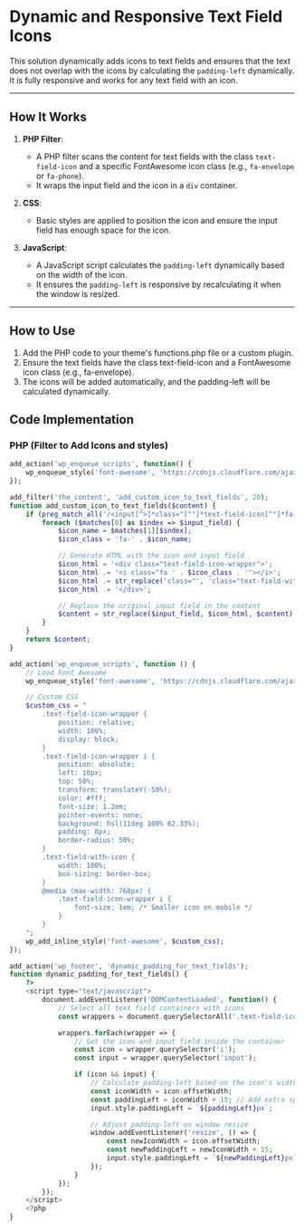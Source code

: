 # Dynamic and Responsive Text Field Icons

This solution dynamically adds icons to text fields and ensures that the text does not overlap with the icons by calculating the `padding-left` dynamically. It is fully responsive and works for any text field with an icon.

---

## How It Works

1. **PHP Filter**:
   - A PHP filter scans the content for text fields with the class `text-field-icon` and a specific FontAwesome icon class (e.g., `fa-envelope` or `fa-phone`).
   - It wraps the input field and the icon in a `div` container.

2. **CSS**:
   - Basic styles are applied to position the icon and ensure the input field has enough space for the icon.

3. **JavaScript**:
   - A JavaScript script calculates the `padding-left` dynamically based on the width of the icon.
   - It ensures the `padding-left` is responsive by recalculating it when the window is resized.

---

## How to Use
1. Add the PHP code to your theme's functions.php file or a custom plugin.
2. Ensure the text fields have the class text-field-icon and a FontAwesome icon class (e.g., fa-envelope).
3. The icons will be added automatically, and the padding-left will be calculated dynamically.

## Code Implementation

### PHP (Filter to Add Icons and styles)

```php
add_action('wp_enqueue_scripts', function() {
    wp_enqueue_style('font-awesome', 'https://cdnjs.cloudflare.com/ajax/libs/font-awesome/5.15.4/css/all.min.css', [], null);
});

add_filter('the_content', 'add_custom_icon_to_text_fields', 20);
function add_custom_icon_to_text_fields($content) {
    if (preg_match_all('/<input[^>]*class="[^"]*text-field-icon[^"]*fa-([a-z0-9-]+)[^"]*"[^>]*>/i', $content, $matches)) {
        foreach ($matches[0] as $index => $input_field) {
            $icon_name = $matches[1][$index];
            $icon_class = 'fa-' . $icon_name;

            // Generate HTML with the icon and input field
            $icon_html = '<div class="text-field-icon-wrapper">';
            $icon_html .= '<i class="fa ' . $icon_class . '"></i>';
            $icon_html .= str_replace('class="', 'class="text-field-with-icon ', $input_field);
            $icon_html .= '</div>';

            // Replace the original input field in the content
            $content = str_replace($input_field, $icon_html, $content);
        }
    }
    return $content;
}

add_action('wp_enqueue_scripts', function () {
    // Load Font Awesome
    wp_enqueue_style('font-awesome', 'https://cdnjs.cloudflare.com/ajax/libs/font-awesome/5.15.4/css/all.min.css', [], null);

    // Custom CSS
    $custom_css = "
        .text-field-icon-wrapper {
            position: relative;
            width: 100%;
            display: block;
        }
        .text-field-icon-wrapper i {
            position: absolute;
            left: 10px;
            top: 50%;
            transform: translateY(-50%);
            color: #fff;
            font-size: 1.2em;
            pointer-events: none;
            background: hsl(11deg 100% 62.33%);
            padding: 8px;
            border-radius: 50%;
        }
        .text-field-with-icon {
            width: 100%;
            box-sizing: border-box;
        }
        @media (max-width: 768px) {
            .text-field-icon-wrapper i {
                font-size: 1em; /* Smaller icon on mobile */
            }
        }
    ";
    wp_add_inline_style('font-awesome', $custom_css);
});

add_action('wp_footer', 'dynamic_padding_for_text_fields');
function dynamic_padding_for_text_fields() {
    ?>
    <script type="text/javascript">
        document.addEventListener('DOMContentLoaded', function() {
            // Select all text field containers with icons
            const wrappers = document.querySelectorAll('.text-field-icon-wrapper');

            wrappers.forEach(wrapper => {
                // Get the icon and input field inside the container
                const icon = wrapper.querySelector('i');
                const input = wrapper.querySelector('input');

                if (icon && input) {
                    // Calculate padding-left based on the icon's width
                    const iconWidth = icon.offsetWidth;
                    const paddingLeft = iconWidth + 15; // Add extra space (15px)
                    input.style.paddingLeft = `${paddingLeft}px`;

                    // Adjust padding-left on window resize
                    window.addEventListener('resize', () => {
                        const newIconWidth = icon.offsetWidth;
                        const newPaddingLeft = newIconWidth + 15;
                        input.style.paddingLeft = `${newPaddingLeft}px`;
                    });
                }
            });
        });
    </script>
    <?php
}



